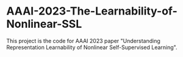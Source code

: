# AAAI-2023-The-Learnability-of-Nonlinear-SSL
This project is the code for AAAI 2023 paper "Understanding Representation Learnability of Nonlinear Self-Supervised Learning".
